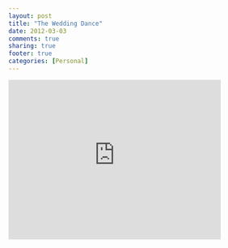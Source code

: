 ```yaml
---
layout: post
title: "The Wedding Dance"
date: 2012-03-03
comments: true
sharing: true
footer: true
categories: [Personal]
---
```

<iframe width="420" height="315" src="http://www.youtube.com/embed/go1AtEhpACo" frameborder="0" allowfullscreen></iframe>

